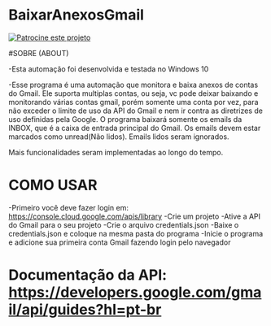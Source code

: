 # BaixarAnexosGmail

[![Patrocine este projeto](https://img.shields.io/badge/-Sponsor-fafbfc?logo=GitHub%20Sponsors)](https://github.com/sponsors/BrunoBenvenutti)

#SOBRE (ABOUT)

-Esta automação foi desenvolvida e testada no Windows 10

-Esse programa é uma automação que monitora e baixa anexos de contas do Gmail. Ele suporta multiplas contas, ou
 seja, vc pode deixar baixando e monitorando várias contas gmail, porém somente uma conta por vez, para não exceder
 o limite de uso da API do Gmail e nem ir contra as diretrizes de uso definidas pela Google.
 O programa baixará somente os emails da INBOX, que é a caixa de entrada principal do Gmail. Os emails devem estar
 marcados como unread(Não lidos). Emails lidos seram ignorados.

 Mais funcionalidades seram implementadas ao longo do tempo.

# COMO USAR
 -Primeiro você deve fazer login em: https://console.cloud.google.com/apis/library
 -Crie um projeto
 -Ative a API do Gmail para o seu projeto
 -Crie o arquivo credentials.json
 -Baixe o credentials.json e coloque na mesma pasta do programa
 -Inicie o programa e adicione sua primeira conta Gmail fazendo login pelo navegador

# Documentação da API: https://developers.google.com/gmail/api/guides?hl=pt-br
